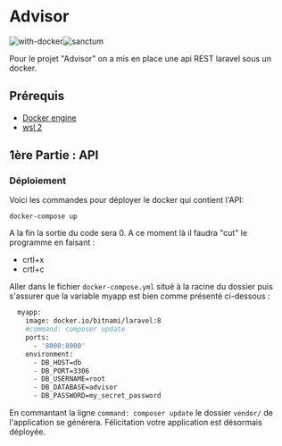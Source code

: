 # Advisor 
![with-docker](https://user-images.githubusercontent.com/92017625/157022460-86b3500d-43e3-42a7-a8c5-b8b6ff77e017.svg)![sanctum](https://user-images.githubusercontent.com/92017625/157023772-5223cda5-31d8-42f3-9ab8-7419f953e282.svg)


Pour le projet "Advisor" on a mis en place une api REST laravel sous un docker. 

## Prérequis

- [Docker engine](https://docs.docker.com/get-docker/)
- [wsl 2](https://docs.microsoft.com/en-us/windows/wsl/install-manual) 

## 1ère Partie : API

### Déploiement

Voici les commandes pour déployer le docker qui contient l'API: 

`docker-compose up`

A la fin la sortie du code sera 0. A ce moment là il faudra "cut" le programme en faisant : 

- crtl+x 
- crtl+c 

Aller dans le fichier `docker-compose.yml` situé à la racine du dossier puis s'assurer que la variable myapp est bien comme présenté ci-dessous : 

```dockerfile
  myapp:
    image: docker.io/bitnami/laravel:8
    #command: composer update
    ports:
      - '8000:8000'
    environment:
      - DB_HOST=db
      - DB_PORT=3306
      - DB_USERNAME=root
      - DB_DATABASE=advisor
      - DB_PASSWORD=my_secret_password
```

En commantant la ligne `command: composer update` le dossier `vendor/` de l'application se générera. 
Félicitation votre application est désormais déployée. 
